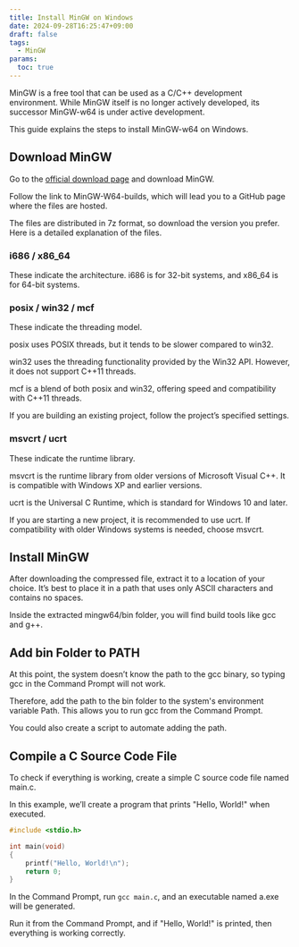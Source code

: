```yaml
---
title: Install MinGW on Windows
date: 2024-09-28T16:25:47+09:00
draft: false
tags:
  - MinGW
params:
  toc: true
---
```


MinGW is a free tool that can be used as a C/C++ development environment. While MinGW itself is no longer actively developed, its successor MinGW-w64 is under active development.

This guide explains the steps to install MinGW-w64 on Windows.

## Download MinGW

Go to the [official download page](https://www.mingw-w64.org/downloads/) and download MinGW.

Follow the link to MinGW-W64-builds, which will lead you to a GitHub page where the files are hosted.

The files are distributed in 7z format, so download the version you prefer. Here is a detailed explanation of the files.

### i686 / x86_64

These indicate the architecture. i686 is for 32-bit systems, and x86_64 is for 64-bit systems.

### posix / win32 / mcf

These indicate the threading model.

posix uses POSIX threads, but it tends to be slower compared to win32.

win32 uses the threading functionality provided by the Win32 API. However, it does not support C++11 threads.

mcf is a blend of both posix and win32, offering speed and compatibility with C++11 threads.

If you are building an existing project, follow the project’s specified settings.

### msvcrt / ucrt

These indicate the runtime library.

msvcrt is the runtime library from older versions of Microsoft Visual C++. It is compatible with Windows XP and earlier versions.

ucrt is the Universal C Runtime, which is standard for Windows 10 and later.

If you are starting a new project, it is recommended to use ucrt. If compatibility with older Windows systems is needed, choose msvcrt.

## Install MinGW

After downloading the compressed file, extract it to a location of your choice. It’s best to place it in a path that uses only ASCII characters and contains no spaces.

Inside the extracted mingw64/bin folder, you will find build tools like gcc and g++.

## Add bin Folder to PATH

At this point, the system doesn’t know the path to the gcc binary, so typing gcc in the Command Prompt will not work.

Therefore, add the path to the bin folder to the system's environment variable Path. This allows you to run gcc from the Command Prompt.

You could also create a script to automate adding the path.

## Compile a C Source Code File

To check if everything is working, create a simple C source code file named main.c.

In this example, we’ll create a program that prints "Hello, World!" when executed.

```c
#include <stdio.h>

int main(void)
{
    printf("Hello, World!\n");
    return 0;
}
```

In the Command Prompt, run `gcc main.c`, and an executable named a.exe will be generated.

Run it from the Command Prompt, and if "Hello, World!" is printed, then everything is working correctly.
